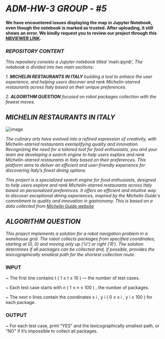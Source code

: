
# *ADM-HW-3*   *GROUP - #5*

#### We have encountered issues displaying the map in Jupyter Notebook, even though the notebook is marked as trusted. After uploading, it still shows an error. We kindly request you to review our project through this [NBVIEWER LINK](https://nbviewer.org/github/evantheodar/ADM-HM-3/blob/main/main%20%281%29.ipynb).

### *REPOSITORY CONTENT*

*This repository consists a Jupyter notebook titled 'main.ipynb', The notebook is divided into two main sections:*

*1. __MICHELIN RESTAURANTS IN ITALY__ building a tool to enhace the user experience, and helping users discover and rank Michelin-starred restaurants across Italy based on their unique preferences.*

*2. __ALGORITHM QUESTION__ focused on robot packages collection with the fewest moves.*

## *MICHELIN RESTAURANTS IN ITALY*

![image](https://github.com/user-attachments/assets/b2856b1d-d767-4790-b222-628a40204bde)

*The culinary arts have evolved into a refined expression of creativity, with Michelin-starred restaurants exemplifying quality and innovation. Recognizing the need for a tailored tool for food enthusiasts, you and your team are developing a search engine to help users explore and rank Michelin-starred restaurants in Italy based on their preferences. This platform aims to deliver an efficient and user-friendly experience for discovering Italy’s finest dining options.*

*This project is a specialized search engine for food enthusiasts, designed to help users explore and rank Michelin-starred restaurants across Italy based on personalized preferences. It offers an efficient and intuitive way to discover exceptional dining experiences, inspired by the Michelin Guide's commitment to quality and innovation in gastronomy. This is based on a data collected from [Michelin Guide website](https://guide.michelin.com/en/it/restaurants)* 

## *ALGORITHM QUESTION*

*This project implements a solution for a robot navigation problem in a warehouse grid. The robot collects packages from specified coordinates, starting at (0, 0) and moving only up ('U') or right ('R'). The solution determines if all packages can be collected and, if possible, provides the lexicographically smallest path for the shortest collection route.*

### INPUT

~ The first line contains 
t
(
1
≤
t
≤
10
)
 — the number of test cases.
 
~ Each test case starts with 
n
(
1
≤
n
≤
100
)
, the number of packages.

~ The next 
n
 lines contain the coordinates 
x
i
,
y
i
(
0
≤
x
i
,
y
i
≤
100
)
 for each package.

### OUTPUT

~ For each test case, print "YES" and the lexicographically smallest path, or "NO" if it’s impossible to collect all packages.
